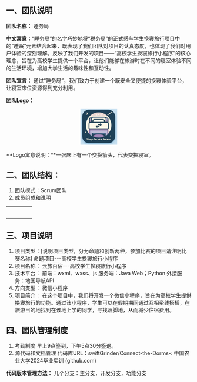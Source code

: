 ## 一、团队说明

**团队名称：** 睡务局

**中文寓意：**“睡务局”的名字巧妙地将“税务局”的正式感与学生换寝旅行项目中的“睡眠”元素结合起来，既表现了我们团队对项目的认真态度，也体现了我们对用户体验的深刻理解。反映了我们开发的项目——“高校学生换寝旅行小程序”的核心理念，旨在为高校学生提供一个平台，让他们能够在旅游时在不同的寝室体验不同的生活环境，增加大学生活的趣味性和互动性。

**团队宣言：** 通过“睡务局”，我们致力于创建一个既安全又便捷的换寝体验平台，让寝室床位资源得到充分利用。

**团队Logo：**

<div align="center">
	<img src="../../assets/TeamLogo.png" alt="Editor" width="100">
</div>

**Logo寓意说明：**一张床上有一个交换箭头，代表交换寝室。

## 二、团队结构：

1. 团队模式：Scrum团队
2. 成员组成和说明

|     |     |     |     |     |
| :-: | :-: | :-: | :-: | :-: |
|     |     |     |     |     |
|     |     |     |     |     |
|     |     |     |     |     |
|     |     |     |     |     |
|     |     |     |     |     |
|     |     |     |     |     |

## 三、项目说明

1. 项目类型：[说明项目类型，分为命题和创新两种，参加比赛的项目请注明比赛名称]
命题项目---高校学生换寝旅行小程序
2. 项目名称：
  云旅百宿---高校学生换寝旅行小程序
3. 技术平台：
  前端：wxml、wxss、js
  服务端：Java Web；Python
  外接服务：地图导航API
4. 方向类型：
微信小程序
5. 项目简介：
在这个项目中，我们将开发一个微信小程序，旨在为高校学生提供换寝旅行的功能。通过该小程序，学生可以在假期期间通过互相牵线搭桥，在旅游目的地找到在该地上学的同学，寻找落脚地，从而减少住宿费用。

## 四、团队管理制度

1. 考勤制度
早上9点签到，下午5点30分签退。
2. 源代码和文档管理
代码库URL：swiftGrinder/Connect-the-Dorms-: 中国农业大学2024毕业实训 (github.com)

**代码版本管理方法：**
几个分支：主分支，开发分支，功能分支
